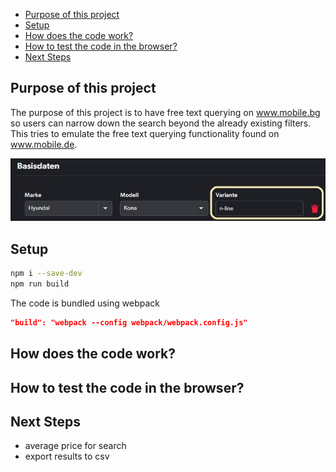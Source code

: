 - [Purpose of this project](#purpose-of-this-project)
- [Setup](#setup)
- [How does the code work?](#how-does-the-code-work)
- [How to test the code in the browser?](#how-to-test-the-code-in-the-browser)
- [Next Steps](#next-steps)

## Purpose of this project

The purpose of this project is to have free text querying on www.mobile.bg so users can narrow down the search beyond the already existing filters. This tries to emulate the free text querying functionality found on www.mobile.de.

![image](./docs/images/mobile_de.jpg "Mobile DE Filter")

## Setup

```bash
npm i --save-dev
npm run build
```

The code is bundled using webpack

```json
"build": "webpack --config webpack/webpack.config.js"
```

## How does the code work?

## How to test the code in the browser?

## Next Steps

- average price for search
- export results to csv
